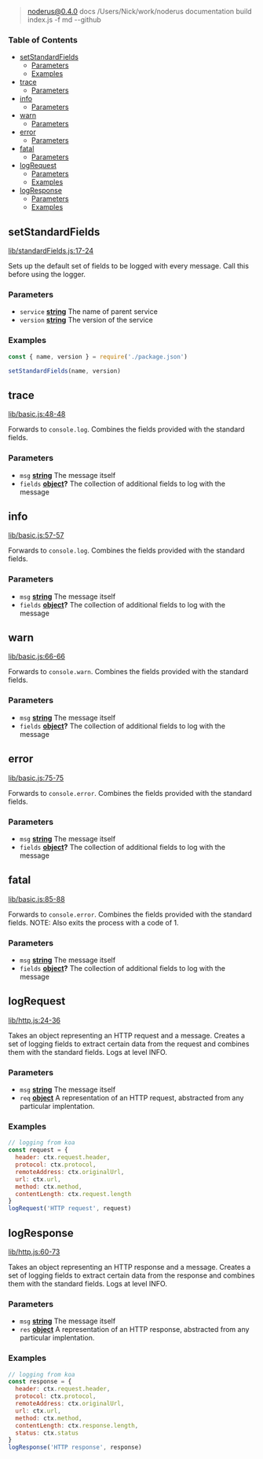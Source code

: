 
> noderus@0.4.0 docs /Users/Nick/work/noderus
> documentation build index.js -f md --github

<!-- Generated by documentation.js. Update this documentation by updating the source code. -->

### Table of Contents

-   [setStandardFields][1]
    -   [Parameters][2]
    -   [Examples][3]
-   [trace][4]
    -   [Parameters][5]
-   [info][6]
    -   [Parameters][7]
-   [warn][8]
    -   [Parameters][9]
-   [error][10]
    -   [Parameters][11]
-   [fatal][12]
    -   [Parameters][13]
-   [logRequest][14]
    -   [Parameters][15]
    -   [Examples][16]
-   [logResponse][17]
    -   [Parameters][18]
    -   [Examples][19]

## setStandardFields

[lib/standardFields.js:17-24][20]

Sets up the default set of fields to be logged with every message.
Call this before using the logger.

### Parameters

-   `service` **[string][21]** The name of parent service
-   `version` **[string][21]** The version of the service

### Examples

```javascript
const { name, version } = require('./package.json')

setStandardFields(name, version)
```

## trace

[lib/basic.js:48-48][22]

Forwards to `console.log`.
Combines the fields provided with the standard fields.

### Parameters

-   `msg` **[string][21]** The message itself
-   `fields` **[object][23]?** The collection of additional fields to log with the message

## info

[lib/basic.js:57-57][24]

Forwards to `console.log`.
Combines the fields provided with the standard fields.

### Parameters

-   `msg` **[string][21]** The message itself
-   `fields` **[object][23]?** The collection of additional fields to log with the message

## warn

[lib/basic.js:66-66][25]

Forwards to `console.warn`.
Combines the fields provided with the standard fields.

### Parameters

-   `msg` **[string][21]** The message itself
-   `fields` **[object][23]?** The collection of additional fields to log with the message

## error

[lib/basic.js:75-75][26]

Forwards to `console.error`.
Combines the fields provided with the standard fields.

### Parameters

-   `msg` **[string][21]** The message itself
-   `fields` **[object][23]?** The collection of additional fields to log with the message

## fatal

[lib/basic.js:85-88][27]

Forwards to `console.error`.
Combines the fields provided with the standard fields.
NOTE: Also exits the process with a code of 1.

### Parameters

-   `msg` **[string][21]** The message itself
-   `fields` **[object][23]?** The collection of additional fields to log with the message

## logRequest

[lib/http.js:24-36][28]

Takes an object representing an HTTP request and a message.
Creates a set of logging fields to extract certain data from the request
and combines them with the standard fields.
Logs at level INFO.

### Parameters

-   `msg` **[string][21]** The message itself
-   `req` **[object][23]** A representation of an HTTP request, abstracted from any particular implentation.

### Examples

```javascript
// logging from koa
const request = {
  header: ctx.request.header,
  protocol: ctx.protocol,
  remoteAddress: ctx.originalUrl,
  url: ctx.url,
  method: ctx.method,
  contentLength: ctx.request.length
}
logRequest('HTTP request', request)
```

## logResponse

[lib/http.js:60-73][29]

Takes an object representing an HTTP response and a message.
Creates a set of logging fields to extract certain data from the response
and combines them with the standard fields.
Logs at level INFO.

### Parameters

-   `msg` **[string][21]** The message itself
-   `res` **[object][23]** A representation of an HTTP response, abstracted from any particular implentation.

### Examples

```javascript
// logging from koa
const response = {
  header: ctx.request.header,
  protocol: ctx.protocol,
  remoteAddress: ctx.originalUrl,
  url: ctx.url,
  method: ctx.method,
  contentLength: ctx.response.length,
  status: ctx.status
}
logResponse('HTTP response', response)
```

[1]: #setstandardfields

[2]: #parameters

[3]: #examples

[4]: #trace

[5]: #parameters-1

[6]: #info

[7]: #parameters-2

[8]: #warn

[9]: #parameters-3

[10]: #error

[11]: #parameters-4

[12]: #fatal

[13]: #parameters-5

[14]: #logrequest

[15]: #parameters-6

[16]: #examples-1

[17]: #logresponse

[18]: #parameters-7

[19]: #examples-2

[20]: https://git@github.com/:nicklanng/noderus/blob/9143099f62dcfec088099a88fb4f065dc32d3434/lib/standardFields.js#L17-L24 "Source code on GitHub"

[21]: https://developer.mozilla.org/docs/Web/JavaScript/Reference/Global_Objects/String

[22]: https://git@github.com/:nicklanng/noderus/blob/9143099f62dcfec088099a88fb4f065dc32d3434/lib/basic.js#L48-L48 "Source code on GitHub"

[23]: https://developer.mozilla.org/docs/Web/JavaScript/Reference/Global_Objects/Object

[24]: https://git@github.com/:nicklanng/noderus/blob/9143099f62dcfec088099a88fb4f065dc32d3434/lib/basic.js#L57-L57 "Source code on GitHub"

[25]: https://git@github.com/:nicklanng/noderus/blob/9143099f62dcfec088099a88fb4f065dc32d3434/lib/basic.js#L66-L66 "Source code on GitHub"

[26]: https://git@github.com/:nicklanng/noderus/blob/9143099f62dcfec088099a88fb4f065dc32d3434/lib/basic.js#L75-L75 "Source code on GitHub"

[27]: https://git@github.com/:nicklanng/noderus/blob/9143099f62dcfec088099a88fb4f065dc32d3434/lib/basic.js#L85-L88 "Source code on GitHub"

[28]: https://git@github.com/:nicklanng/noderus/blob/9143099f62dcfec088099a88fb4f065dc32d3434/lib/http.js#L24-L36 "Source code on GitHub"

[29]: https://git@github.com/:nicklanng/noderus/blob/9143099f62dcfec088099a88fb4f065dc32d3434/lib/http.js#L60-L73 "Source code on GitHub"
